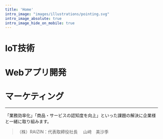 ```yaml
---
title: 'Home'
intro_image: "images/illustrations/pointing.svg"
intro_image_absolute: true
intro_image_hide_on_mobile: true
---
```


# IoT技術
# Webアプリ開発
# マーケティング
---  
「業務効率化」「商品・サービスの認知度を向上」といった課題の解決に企業様と一緒に取り組みます。  
> （株）RAIZIN：代表取締役社長 　山﨑　美沙季